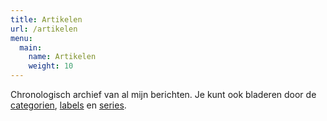```yaml
---
title: Artikelen
url: /artikelen
menu:
  main:
    name: Artikelen
    weight: 10
---
```

Chronologisch archief van al mijn berichten. Je kunt ook bladeren door de
[categorien](/categories), [labels](/tags) en [series](/series).